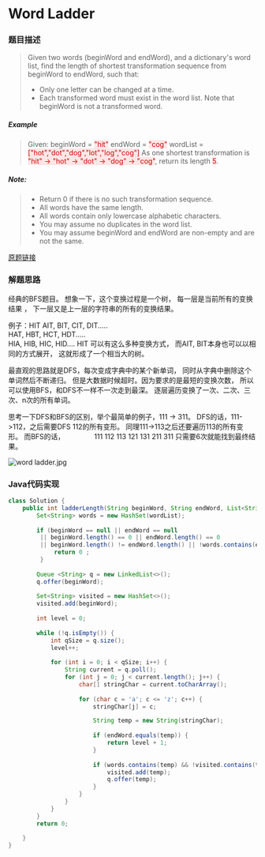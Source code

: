 # Word Ladder
### 题目描述

>Given two words (beginWord and endWord), and a dictionary's word list, find the length of shortest transformation sequence from beginWord to endWord, such that:
>- Only one letter can be changed at a time.
>- Each transformed word must exist in the word list. Note that beginWord is not a transformed word.

##### Example
>Given:
beginWord = <span style="background-color:#ffe6e6"><font color=#cc0000 >"hit"</font></span>
endWord = <span style="background-color:#ffe6e6"><font color=#cc0000 >"cog"</font></span>
wordList = <span style="background-color:#ffe6e6"><font color=#cc0000 >["hot","dot","dog","lot","log","cog"]</font></span>
As one shortest transformation is <span style="background-color:#ffe6e6"><font color=#cc0000 >"hit" -> "hot" -> "dot" -> "dog" -> "cog"</font></span>,
return its length <span style="background-color:#ffe6e6"><font color=#cc0000 >5</font></span>.

##### Note:
>- Return 0 if there is no such transformation sequence.
>- All words have the same length.
>- All words contain only lowercase alphabetic characters.
>- You may assume no duplicates in the word list.
>- You may assume beginWord and endWord are non-empty and are not the same.

[原题链接](https://leetcode.com/problems/word-ladder/description/)

### 解题思路

 经典的BFS题目。
 想象一下，这个变换过程是一个树，
 每一层是当前所有的变换结果 ，
 下一层又是上一层的字符串的所有的变换结果。
 
例子：HIT
 AIT, BIT, CIT, DIT.....     
 HAT, HBT, HCT, HDT.....    
 HIA, HIB, HIC, HID....
 HIT 可以有这么多种变换方式，
 而AIT, BIT本身也可以以相同的方式展开，
 这就形成了一个相当大的树。
  
 最直观的思路就是DFS，每次变成字典中的某个新单词，
 同时从字典中删除这个单词然后不断递归。
 但是大数据时候超时。因为要求的是最短的变换次数，
 所以可以使用BFS，和DFS不一样不一次走到最深。
 逐层遍历变换了一次、二次、三次、n次的所有单词。
  
 思考一下DFS和BFS的区别，举个最简单的例子，111 -> 311。
 DFS的话，111->112，之后需要DFS 112的所有变形。
 同理111->113之后还要遍历113的所有变形。
 而BFS的话，
    111
                               112  113 121 131  211  311
 只需要6次就能找到最终结果。


![word ladder.jpg](http://upload-images.jianshu.io/upload_images/318609-19d340952ed87d09.jpg?imageMogr2/auto-orient/strip%7CimageView2/2/w/1240)


###  Java代码实现

``` java
class Solution {
    public int ladderLength(String beginWord, String endWord, List<String> wordList) {
        Set<String> words = new HashSet(wordList);
        
        if (beginWord == null || endWord == null 
         || beginWord.length() == 0 || endWord.length() == 0
         || beginWord.length() != endWord.length() || !words.contains(endWord)) {
             return 0 ;
         }
        
        Queue <String> q = new LinkedList<>();
        q.offer(beginWord);
        
        Set<String> visited = new HashSet<>();
        visited.add(beginWord);
        
        int level = 0;
        
        while (!q.isEmpty()) {
            int qSize = q.size();
            level++;
            
            for (int i = 0; i < qSize; i++) {
                String current = q.poll();
                for (int j = 0; j < current.length(); j++) {
                    char[] stringChar = current.toCharArray();
        
                    for (char c = 'a'; c <= 'z'; c++) {
                        stringChar[j] = c;

                        String temp = new String(stringChar);
                        
                        if (endWord.equals(temp)) {
                            return level + 1;
                        }
                        
                        if (words.contains(temp) && !visited.contains(temp)) {
                            visited.add(temp);
                            q.offer(temp);
                        }
                    }
                }
            }
        }
        return 0;
        
    }
}
```